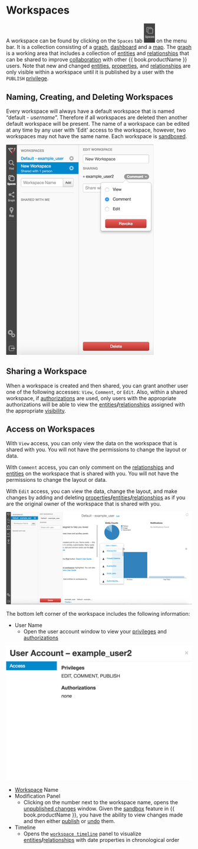 # Workspaces

A workspace can be found by clicking on the `Spaces` tab <img src = images/menubar-spaces.png width="30"> on the
menu bar. It is a collection consisting of a [graph](graph.md), [dashboard](dashboards.md) and a [map](map.md).
The [graph](graph.md) is a working area that includes a collection of [entities](vertices.md) and [relationships](edges.md) that can be
shared to improve [collaboration](collaboration.md) with other {{ book.productName }}  users. Note that new and changed [entities](vertices.md),
[properties](properties.md), and [relationships](edges.md) are only visible within a workspace until it is published
by a user with the `PUBLISH` [privilege](application-privileges.md).

## Naming, Creating, and Deleting Workspaces

Every workspace will always have a default workspace that is named “default - *username*”. Therefore if all workspaces are deleted
then another default workspace will be present. The name of a workspace can be edited at any time by any user with 'Edit'
 access to the workspace, however, two workspaces may not have the same name. Each
workspace is [sandboxed](sandboxing-and-publishing.md).

<img src = images/workspace-collaboration.png width="400">

## Sharing a Workspace
When a workspace is created and then shared, you can grant another user one of the following accesses:
`View`, `Comment`, or `Edit`.  Also, within a shared workspace, if [authorizations](data-access-control.md) are used, only users with the appropriate authorizations
 will be able to view the [entities](vertices.md)**/**[relationships](edges.md) assigned with the appropriate
  [visibility](data-access-control.md).

## Access on Workspaces
With `View` access,  you can only view the data on the workspace that is shared with you. You will not have the permissions to
change the layout or data.

With `Comment` access, you can only comment on the [relationships](edges.md)
and [entities](vertices.md) on the workspace that is shared with you. You will not have the permissions to
change the layout or data.

With `Edit` access, you can view the data, change the layout, and make changes by adding and deleting
[properties](properties.md)**/**[entities](vertices.md)**/**[relationships](edges.md) as if you are the original
owner of the workspace that is shared with you.

<img src = images/editing-workspace.png width="600">



The bottom left corner of the workspace includes the following information:

- User Name
    - Open the user account window to view your [privileges](application-privileges.md) and [authorizations](data-access-control.md)

<img src = images/user-account.png width="600">

- [Workspace](workspaces.md) Name
- Modification Panel
    - Clicking on the number next to the workspace name, opens the [unpublished changes](sandboxing-and-publishing.md)
 window. Given the [sandbox](sandboxing-and-publishing.md) feature in {{ book.productName }}, you have the ability to view
  changes made and then either
    [publish](sandboxing-and-publishing.md) or [undo](sandboxing-and-publishing.md) them.
- Timeline
    - Opens the [`workspace timeline`](timeline.md) panel to visualize [entities](vertices.md)**/**[relationships](edges.md)
    with date properties in chronological order
